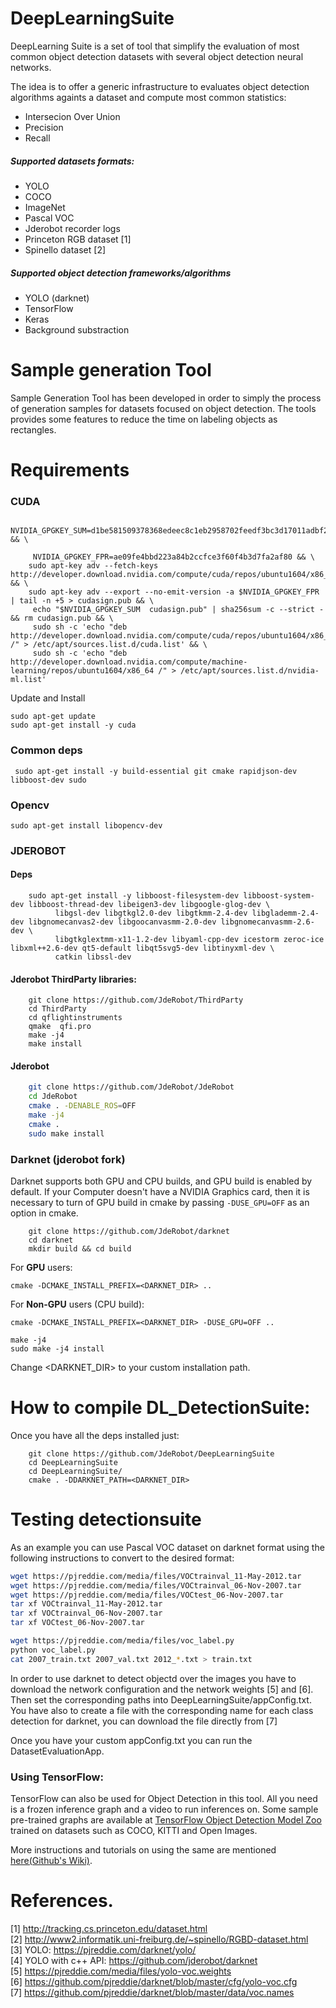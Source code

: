 # DeepLearningSuite
DeepLearning Suite is a set of tool that simplify the evaluation of most common object detection datasets with several object detection neural networks.

The idea is to offer a generic infrastructure to evaluates object detection algorithms againts a dataset and compute most common statistics:
* Intersecion Over Union
* Precision
* Recall



##### Supported datasets formats:
* YOLO
* COCO
* ImageNet
* Pascal VOC
* Jderobot recorder logs
* Princeton RGB dataset [1]
* Spinello dataset [2]

##### Supported object detection frameworks/algorithms
* YOLO (darknet)
* TensorFlow
* Keras
* Background substraction



# Sample generation Tool
Sample Generation Tool has been developed in order to simply the process of generation samples for datasets focused on object detection. The tools provides some features to reduce the time on labeling objects as rectangles.


# Requirements

### CUDA
```
   NVIDIA_GPGKEY_SUM=d1be581509378368edeec8c1eb2958702feedf3bc3d17011adbf24efacce4ab5 && \

     NVIDIA_GPGKEY_FPR=ae09fe4bbd223a84b2ccfce3f60f4b3d7fa2af80 && \
    sudo apt-key adv --fetch-keys http://developer.download.nvidia.com/compute/cuda/repos/ubuntu1604/x86_64/7fa2af80.pub && \
    sudo apt-key adv --export --no-emit-version -a $NVIDIA_GPGKEY_FPR | tail -n +5 > cudasign.pub && \
     echo "$NVIDIA_GPGKEY_SUM  cudasign.pub" | sha256sum -c --strict - && rm cudasign.pub && \
     sudo sh -c 'echo "deb http://developer.download.nvidia.com/compute/cuda/repos/ubuntu1604/x86_64 /" > /etc/apt/sources.list.d/cuda.list' && \
     sudo sh -c 'echo "deb http://developer.download.nvidia.com/compute/machine-learning/repos/ubuntu1604/x86_64 /" > /etc/apt/sources.list.d/nvidia-ml.list'
```

Update and Install

```
sudo apt-get update
sudo apt-get install -y cuda
```

### Common deps
```
 sudo apt-get install -y build-essential git cmake rapidjson-dev libboost-dev sudo
```

### Opencv
```
sudo apt-get install libopencv-dev
```

### JDEROBOT
#### Deps

```
    sudo apt-get install -y libboost-filesystem-dev libboost-system-dev libboost-thread-dev libeigen3-dev libgoogle-glog-dev \
          libgsl-dev libgtkgl2.0-dev libgtkmm-2.4-dev libglademm-2.4-dev libgnomecanvas2-dev libgoocanvasmm-2.0-dev libgnomecanvasmm-2.6-dev \
          libgtkglextmm-x11-1.2-dev libyaml-cpp-dev icestorm zeroc-ice libxml++2.6-dev qt5-default libqt5svg5-dev libtinyxml-dev \
          catkin libssl-dev
```

#### Jderobot ThirdParty libraries:
```
    git clone https://github.com/JdeRobot/ThirdParty
    cd ThirdParty
    cd qflightinstruments
    qmake  qfi.pro
    make -j4
    make install

```

#### Jderobot

```bash
    git clone https://github.com/JdeRobot/JdeRobot
    cd JdeRobot
    cmake . -DENABLE_ROS=OFF
    make -j4
    cmake .
    sudo make install
```

### Darknet (jderobot fork)
Darknet supports both GPU and CPU builds, and GPU build is enabled by default.
If your Computer doesn't have a NVIDIA Graphics card, then it is necessary to turn of GPU build in cmake by passing ```-DUSE_GPU=OFF``` as an option in cmake.

```
    git clone https://github.com/JdeRobot/darknet
    cd darknet
    mkdir build && cd build

```

For **GPU** users:<br>
```
cmake -DCMAKE_INSTALL_PREFIX=<DARKNET_DIR> ..
```
For **Non-GPU** users (CPU build):
```
cmake -DCMAKE_INSTALL_PREFIX=<DARKNET_DIR> -DUSE_GPU=OFF ..
```

``` make -j4 ``` <br>
``` sudo make -j4 install ```



Change <DARKNET_DIR> to your custom installation path.

# How to compile DL_DetectionSuite:
Once you have all the deps installed just:
```
    git clone https://github.com/JdeRobot/DeepLearningSuite
    cd DeepLearningSuite
    cd DeepLearningSuite/
    cmake . -DDARKNET_PATH=<DARKNET_DIR>
```


# Testing detectionsuite
As an example you can use Pascal VOC dataset on darknet format using the following instructions to convert to the desired format:
```bash
wget https://pjreddie.com/media/files/VOCtrainval_11-May-2012.tar
wget https://pjreddie.com/media/files/VOCtrainval_06-Nov-2007.tar
wget https://pjreddie.com/media/files/VOCtest_06-Nov-2007.tar
tar xf VOCtrainval_11-May-2012.tar
tar xf VOCtrainval_06-Nov-2007.tar
tar xf VOCtest_06-Nov-2007.tar

wget https://pjreddie.com/media/files/voc_label.py
python voc_label.py
cat 2007_train.txt 2007_val.txt 2012_*.txt > train.txt
```

In order to use darknet to detect objectd over the images you have to download the network configuration and the network weights [5] and [6]. Then set the corresponding paths into DeepLearningSuite/appConfig.txt. You have also to create a file with the corresponding name for each class detection for darknet, you can download the file directly from [7]

Once you have your custom appConfig.txt you can run the DatasetEvaluationApp.

### Using TensorFlow:
TensorFlow can also be used for Object Detection in this tool. All you need is a frozen inference graph and a video to run inferences on.
Some sample pre-trained graphs are available at [TensorFlow Object Detection Model Zoo](https://github.com/tensorflow/models/blob/master/research/object_detection/g3doc/detection_model_zoo.md) trained on datasets such as COCO, KITTI and Open Images.

More instructions and tutorials on using the same are mentioned [here(Github's Wiki)](https://github.com/JdeRobot/dl-DetectionSuite/wiki).


# References.
[1] http://tracking.cs.princeton.edu/dataset.html \
[2] http://www2.informatik.uni-freiburg.de/~spinello/RGBD-dataset.html \
[3] YOLO: https://pjreddie.com/darknet/yolo/ \
[4] YOLO with c++ API: https://github.com/jderobot/darknet \
[5] https://pjreddie.com/media/files/yolo-voc.weights \
[6] https://github.com/pjreddie/darknet/blob/master/cfg/yolo-voc.cfg \
[7] https://github.com/pjreddie/darknet/blob/master/data/voc.names
